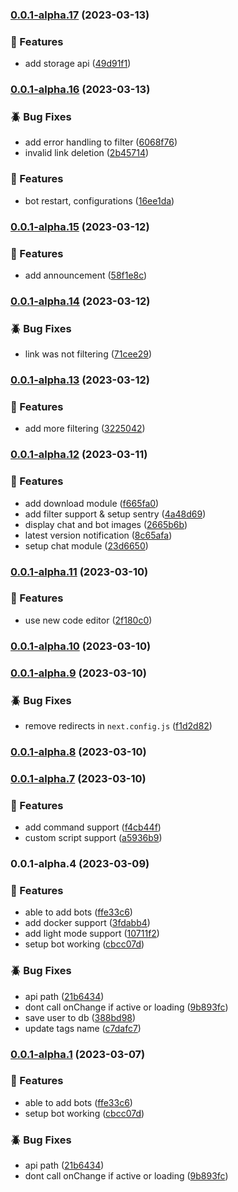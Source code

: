 

### [0.0.1-alpha.17](https://github.com/botmate/botmate-awesome/compare/0.0.1-alpha.16...0.0.1-alpha.17) (2023-03-13)


### 🚀 Features

* add storage api ([49d91f1](https://github.com/botmate/botmate-awesome/commit/49d91f14e35424b9bfde8d547aea40bf1428e07a))

### [0.0.1-alpha.16](https://github.com/botmate/botmate-awesome/compare/0.0.1-alpha.15...0.0.1-alpha.16) (2023-03-13)


### 🪲 Bug Fixes

* add error handling to filter ([6068f76](https://github.com/botmate/botmate-awesome/commit/6068f76a1f888c2a3633b315b97426fa4c3740c9))
* invalid link deletion ([2b45714](https://github.com/botmate/botmate-awesome/commit/2b457144af0ec45279d4c8724924c65a763d5951))


### 🚀 Features

* bot restart, configurations ([16ee1da](https://github.com/botmate/botmate-awesome/commit/16ee1da8ec99a2e775730e87b1ab75e003b78e46))

### [0.0.1-alpha.15](https://github.com/botmate/botmate-awesome/compare/0.0.1-alpha.14...0.0.1-alpha.15) (2023-03-12)


### 🚀 Features

* add announcement ([58f1e8c](https://github.com/botmate/botmate-awesome/commit/58f1e8cc732927c1f3b02c9be7be6356128c3da0))

### [0.0.1-alpha.14](https://github.com/botmate/botmate-awesome/compare/0.0.1-alpha.13...0.0.1-alpha.14) (2023-03-12)


### 🪲 Bug Fixes

* link was not filtering ([71cee29](https://github.com/botmate/botmate-awesome/commit/71cee29a2bae023bb7a44c807a1b4c228e457768))

### [0.0.1-alpha.13](https://github.com/botmate/botmate-awesome/compare/0.0.1-alpha.12...0.0.1-alpha.13) (2023-03-12)


### 🚀 Features

* add more filtering ([3225042](https://github.com/botmate/botmate-awesome/commit/3225042d1e46611440afbf6293982bd2df7a0ac6))

### [0.0.1-alpha.12](https://github.com/botmate/botmate-awesome/compare/0.0.1-alpha.11...0.0.1-alpha.12) (2023-03-11)


### 🚀 Features

* add download module ([f665fa0](https://github.com/botmate/botmate-awesome/commit/f665fa0c6bc2a4ef77536d89401441f3e0d1463a))
* add filter support & setup sentry ([4a48d69](https://github.com/botmate/botmate-awesome/commit/4a48d6940a29faea9efec5364c26ce40eff79b19))
* display chat and bot images ([2665b6b](https://github.com/botmate/botmate-awesome/commit/2665b6b2b60e1422d244ec50bc28784b3d3aa8dc))
* latest version notification ([8c65afa](https://github.com/botmate/botmate-awesome/commit/8c65afa8807231a221ecf54f701fdb5e286883fb))
* setup chat module ([23d6650](https://github.com/botmate/botmate-awesome/commit/23d6650c4e82c8077b35ab46781d477ddc47426b))

### [0.0.1-alpha.11](https://github.com/botmate/botmate-awesome/compare/0.0.1-alpha.10...0.0.1-alpha.11) (2023-03-10)


### 🚀 Features

* use new code editor ([2f180c0](https://github.com/botmate/botmate-awesome/commit/2f180c0d02df9b47e8d413e5f87ea5df5f407aa1))

### [0.0.1-alpha.10](https://github.com/botmate/botmate-awesome/compare/0.0.1-alpha.9...0.0.1-alpha.10) (2023-03-10)

### [0.0.1-alpha.9](https://github.com/botmate/botmate-awesome/compare/0.0.1-alpha.8...0.0.1-alpha.9) (2023-03-10)


### 🪲 Bug Fixes

* remove redirects in `next.config.js` ([f1d2d82](https://github.com/botmate/botmate-awesome/commit/f1d2d822b75c38073a7bbb226a4e7fe263e58d82))

### [0.0.1-alpha.8](https://github.com/botmate/botmate-awesome/compare/0.0.1-alpha.7...0.0.1-alpha.8) (2023-03-10)

### [0.0.1-alpha.7](https://github.com/botmate/botmate-awesome/compare/0.0.1-alpha.5...0.0.1-alpha.7) (2023-03-10)


### 🚀 Features

* add command support ([f4cb44f](https://github.com/botmate/botmate-awesome/commit/f4cb44f4f907109798bb286ae7948f738493a247))
* custom script support ([a5936b9](https://github.com/botmate/botmate-awesome/commit/a5936b99d5cf363b37c379a62cf51cf5b2cc5eab))

### 0.0.1-alpha.4 (2023-03-09)


### 🚀 Features

* able to add bots ([ffe33c6](https://github.com/botmate/botmate-awesome/commit/ffe33c6de836666332e0201f493028a0ad22f7a1))
* add docker support ([3fdabb4](https://github.com/botmate/botmate-awesome/commit/3fdabb44aa4965a4c179f694e42b81c84e83244d))
* add light mode support ([10711f2](https://github.com/botmate/botmate-awesome/commit/10711f2e6cedff14ee805a1a8a03749fb9809969))
* setup bot working ([cbcc07d](https://github.com/botmate/botmate-awesome/commit/cbcc07de83d392893c45b206aa203e4fd192e466))


### 🪲 Bug Fixes

* api path ([21b6434](https://github.com/botmate/botmate-awesome/commit/21b64340fa0ef6be20cfb39ead8a55534f1f5301))
* dont call onChange if active or loading ([9b893fc](https://github.com/botmate/botmate-awesome/commit/9b893fc3e191d52acc9630a9b52f509d7f8b96f9))
* save user to db ([388bd98](https://github.com/botmate/botmate-awesome/commit/388bd98a8371a6a324650e8380b13f6464dcb587))
* update tags name ([c7dafc7](https://github.com/botmate/botmate-awesome/commit/c7dafc705630f3e78fdbc540bbb97286dd1c69f2))

### [0.0.1-alpha.1](https://github.com/botmate/botmate-awesome/compare/0.0.1...0.0.1-alpha.1) (2023-03-07)


### 🚀 Features

* able to add bots ([ffe33c6](https://github.com/botmate/botmate-awesome/commit/ffe33c6de836666332e0201f493028a0ad22f7a1))
* setup bot working ([cbcc07d](https://github.com/botmate/botmate-awesome/commit/cbcc07de83d392893c45b206aa203e4fd192e466))


### 🪲 Bug Fixes

* api path ([21b6434](https://github.com/botmate/botmate-awesome/commit/21b64340fa0ef6be20cfb39ead8a55534f1f5301))
* dont call onChange if active or loading ([9b893fc](https://github.com/botmate/botmate-awesome/commit/9b893fc3e191d52acc9630a9b52f509d7f8b96f9))